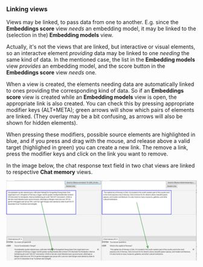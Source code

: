 ### Linking views

Views may be linked, to pass data from one to another. E.g. since the **Embeddings score** view *needs* an embedding model,
it may be linked to the (selection in the) **Embedding models** view.

Actually, it's not the views that are linked, but interactive or visual elements, so an interactve element *providing* data may be linked to one *needing* the same kind of data.
In the mentioned case, the list in the **Embedding models** view *provides* an embedding model, and the score button in the **Embeddings score** view *needs* one.

When a view is created, the elements needing data are automatically linked to ones providing the corresponding kind of data. So if an **Embeddings score** view is
created while an **Embedding models** view is open, the appropriate link is also created. You can check this by pressing appropriate modifier keys (ALT+META);
green arrows will show which pairs of elements are linked. (They overlay may be a bit confusing, as arrows will also be shown for hidden elements).

When pressing these modifiers, possible source elements are highlighted in blue, and
if you press and drag with the mouse, and release above a valid target (highlighed in green) you can create a new link.
The remove a link, press the modifier keys and click on the link you want to remove.

In the image below, the chat response text field in two chat views are linked to respective **Chat memory** views.

<img src="readme-files/linked-views.png" alt="Linked view" width="1000"/>
